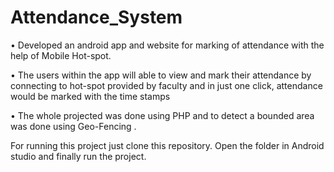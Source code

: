 # Attendance_System

• Developed an android app and website for marking of attendance with the help of Mobile Hot-spot.

• The users within the app will able to view and mark their attendance by connecting to hot-spot provided by faculty and in just one click, attendance would be marked with the time stamps 

• The whole projected was done using PHP and to detect a bounded area was done using Geo-Fencing .

For running this project   just clone this repository.
Open the folder in Android studio and finally run the project.

